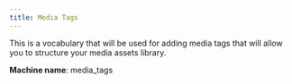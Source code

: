 ```yaml
---
title: Media Tags
---
```


This is a vocabulary that will be used for adding media tags that will allow you to structure your media assets library.

**Machine name**: media_tags
